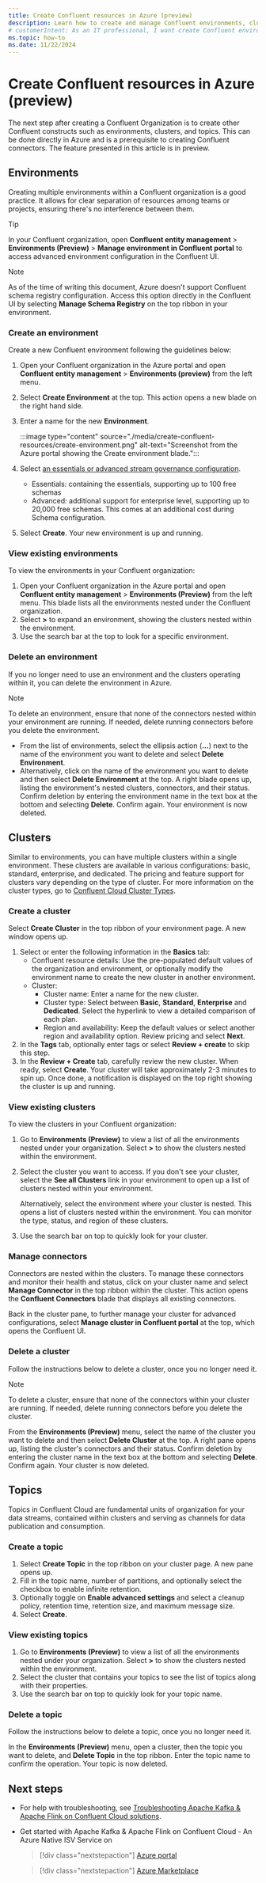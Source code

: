 ```yaml
---
title: Create Confluent resources in Azure (preview)
description: Learn how to create and manage Confluent environments, clusters, and topics in Azure, using the Azure portal UI.
# customerIntent: As an IT professional, I want create Confluent environments, clusters and topics within the Azure portal.
ms.topic: how-to
ms.date: 11/22/2024
---
```


# Create Confluent resources in Azure (preview)

The next step after creating a Confluent Organization is to create other Confluent constructs such as environments, clusters, and topics. This can be done directly in Azure and is a prerequisite to creating Confluent connectors. The feature presented in this article is in preview.

## Environments

Creating multiple environments within a Confluent organization is a good practice. It allows for clear separation of resources among teams or projects, ensuring there's no interference between them.

> [!TIP]
> In your Confluent organization, open **Confluent entity management** > **Environments (Preview)** > **Manage environment in Confluent portal** to access advanced environment configuration in the Confluent UI.

> [!NOTE]
> As of the time of writing this document, Azure doesn't support Confluent schema registry configuration. Access this option directly in the Confluent UI by selecting **Manage Schema Registry** on the top ribbon in your environment.

### Create an environment 

Create a new Confluent environment following the guidelines below:

1. Open your Confluent organization in the Azure portal and open **Confluent entity management** > **Environments (preview)** from the left menu.
1. Select **Create Environment** at the top. This action opens a new blade on the right hand side.
1. Enter a name for the new **Environment**.

   :::image type="content" source="./media/create-confluent-resources/create-environment.png" alt-text="Screenshot from the Azure portal showing the Create environment blade.":::

1. Select [an essentials or advanced stream governance configuration](https://docs.confluent.io/cloud/current/stream-governance/packages.html#governance-package-types).
   - Essentials: containing the essentials, supporting up to 100 free schemas
   - Advanced: additional support for enterprise level, supporting up to 20,000 free schemas. This comes at an additional cost during Schema configuration.
1. Select **Create**. Your new environment is up and running. 

### View existing environments 

To view the environments in your Confluent organization:

1. Open your Confluent organization in the Azure portal and open **Confluent entity management** > **Environments (Preview)** from the left menu. This blade lists all the environments nested under the Confluent organization.
1. Select **>** to expand an environment, showing the clusters nested within the environment. 
1. Use the search bar at the top to look for a specific environment. 

### Delete an environment 

If you no longer need to use an environment and the clusters operating within it, you can delete the environment in Azure.

> [!NOTE]
> To delete an environment, ensure that none of the connectors nested within your environment are running. If needed, delete running connectors before you delete the environment.

* From the list of environments, select the ellipsis action (**…**) next to the name of the environment you want to delete and select **Delete Environment**.
* Alternatively, click on the name of the environment you want to delete and then select **Delete Environment** at the top. A right blade opens up, listing the environment's nested clusters, connectors, and their status. Confirm deletion by entering the environment name in the text box at the bottom and selecting **Delete**. Confirm again. Your environment is now deleted. 

## Clusters

Similar to environments, you can have multiple clusters within a single environment. These clusters are available in various configurations: basic, standard, enterprise, and dedicated. The pricing and feature support for clusters vary depending on the type of cluster. For more information on the cluster types, go to [Confluent Cloud Cluster Types](https://docs.confluent.io/cloud/current/clusters/cluster-types.html). 

### Create a cluster 

Select **Create Cluster** in the top ribbon of your environment page. A new window opens up. 

1. Select or enter the following information in the **Basics** tab:
   - Confluent resource details: Use the pre-populated default values of the organization and environment, or optionally modify the environment name to create the new cluster in another environment.
   - Cluster:
     - Cluster name: Enter a name for the new cluster.
     - Cluster type: Select between **Basic**, **Standard**, **Enterprise** and **Dedicated**. Select the hyperlink to view a detailed comparison of each plan.
     - Region and availability: Keep the default values or select another region and availability option. Review pricing and select **Next**.  
1. In the **Tags** tab, optionally enter tags or select **Review + create** to skip this step.
1. In the **Review + Create** tab, carefully review the new cluster. When ready, select **Create**. Your cluster will take approximately 2-3 minutes to spin up. Once done, a notification is displayed on the top right showing the cluster is up and running.

### View existing clusters

To view the clusters in your Confluent organization:

1. Go to **Environments (Preview)** to view a list of all the environments nested under your organization. Select **>** to show the clusters nested within the environment. 
1. Select the cluster you want to access. If you don't see your cluster, select the **See all Clusters** link in your environment to open up a list of clusters nested within your environment.

   Alternatively, select the environment where your cluster is nested. This opens a list of clusters nested within the environment. You can monitor the type, status, and region of these clusters.  

1. Use the search bar on top to quickly look for your cluster. 

### Manage connectors 

Connectors are nested within the clusters. To manage these connectors and monitor their health and status, click on your cluster name and select **Manage Connector** in the top ribbon within the cluster. This action opens the **Confluent Connectors** blade that displays all existing connectors. 

Back in the cluster pane, to further manage your cluster for advanced configurations, select **Manage cluster in Confluent portal** at the top, which opens the Confluent UI.  

### Delete a cluster 

Follow the instructions below to delete a cluster, once you no longer need it.

> [!NOTE]
> To delete a cluster, ensure that none of the connectors within your cluster are running. If needed, delete running connectors before you delete the cluster.

From the **Environments (Preview)** menu, select the name of the cluster you want to delete and then select **Delete Cluster** at the top. A right pane opens up, listing the cluster's connectors and their status. Confirm deletion by entering the cluster name in the text box at the bottom and selecting **Delete**. Confirm again. Your cluster is now deleted. 

## Topics

Topics in Confluent Cloud are fundamental units of organization for your data streams, contained within clusters and serving as channels for data publication and consumption.

### Create a topic

1. Select **Create Topic** in the top ribbon on your cluster page. A new pane opens up. 
1. Fill in the topic name, number of partitions, and optionally select the checkbox to enable infinite retention.
2. Optionally toggle on **Enable advanced settings** and select a cleanup policy, retention time, retention size, and maximum message size.
1. Select **Create**.

### View existing topics

1. Go to **Environments (Preview)** to view a list of all the environments nested under your organization. Select **>** to show the clusters nested within the environment. 
1. Select the cluster that contains your topics to see the list of topics along with their properties.
1. Use the search bar on top to quickly look for your topic name. 

### Delete a topic 

Follow the instructions below to delete a topic, once you no longer need it.

In the **Environments (Preview)** menu, open a cluster, then the topic you want to delete, and **Delete Topic** in the top ribbon. Enter the topic name to confirm the operation. Your topic is now deleted. 

## Next steps

- For help with troubleshooting, see [Troubleshooting Apache Kafka & Apache Flink on Confluent Cloud solutions](troubleshoot.md).
- Get started with Apache Kafka & Apache Flink on Confluent Cloud - An Azure Native ISV Service on

    > [!div class="nextstepaction"]
    > [Azure portal](https://portal.azure.com/#view/HubsExtension/BrowseResource/resourceType/Microsoft.Confluent%2Forganizations)

    > [!div class="nextstepaction"]
    > [Azure Marketplace](https://azuremarketplace.microsoft.com/marketplace/apps/confluentinc.confluent-cloud-azure-prod?tab=Overview)
